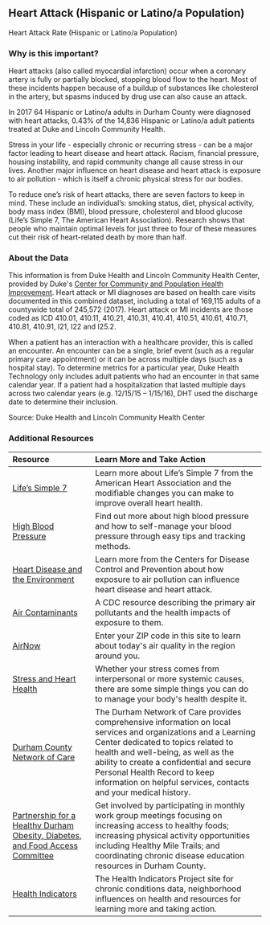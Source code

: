 ## Heart Attack (Hispanic or Latino/a Population) 
Heart Attack Rate (Hispanic or Latino/a Population) 

### Why is this important?
Heart attacks (also called myocardial infarction) occur when a coronary artery is fully or partially blocked, stopping blood flow to the heart. Most of these incidents happen because of a buildup of substances like cholesterol in the artery, but spasms induced by drug use can also cause an attack.   

In 2017 64 Hispanic or Latino/a adults in Durham County were diagnosed with heart attacks, 0.43% of the 14,836 Hispanic or Latino/a adult patients treated at Duke and Lincoln Community Health.

Stress in your life - especially chronic or recurring stress - can be a major factor leading to heart disease and heart attack. Racism, financial pressure, housing instability, and rapid community change all cause stress in our lives. Another major influence on heart disease and heart attack is exposure to air pollution - which is itself a chronic physical stress for our bodies.    

To reduce one’s risk of heart attacks, there are seven factors to keep in mind. These include an individual’s:  smoking status, diet, physical activity, body mass index (BMI), blood pressure, cholesterol and blood glucose (Life’s Simple 7, The American Heart Association).  Research shows that people who maintain optimal levels for just three to four of these measures cut their risk of heart-related death by more than half.  

### About the Data
This information is from Duke Health and Lincoln Community Health Center, provided by Duke's [Center for Community and Population Health Improvement](http://www.dukehealthimprovement.org/). Heart attack or MI diagnoses are based on health care visits documented in this combined dataset, including a total of 169,115 adults of a countywide total of 245,572 (2017). Heart attack or MI incidents are those coded as ICD 410.01, 410.11, 410.21, 410.31, 410.41, 410.51, 410.61, 410.71, 410.81, 410.91, I21, I22 and I25.2.

When a patient has an interaction with a healthcare provider, this is called an encounter. An encounter can be a single, brief event (such as a regular primary care appointment) or it can be across multiple days (such as a hospital stay). To determine metrics for a particular year, Duke Health Technology only includes adult patients who had an encounter in that same calendar year. If a patient had a hospitalization that lasted multiple days across two calendar years (e.g. 12/15/15 – 1/15/16), DHT used the discharge date to determine their inclusion.

Source: Duke Health and Lincoln Community Health Center

### Additional Resources

|Resource | Learn More and Take Action | 
|:--- | :--- |
|[Life’s Simple 7](https://heartinsight.heart.org/Lifes-Simple-7/) | Learn more about Life’s Simple 7 from the American Heart Association and the modifiable changes you can make to improve overall heart health.
|[High Blood Pressure](https://www.heart.org/en/health-topics/high-blood-pressure) | Find out more about high blood pressure and how to self-manage your blood pressure through easy tips and tracking methods.
|[Heart Disease and the Environment](https://ephtracking.cdc.gov/showHeartEnv)| Learn more from the Centers for Disease Control and Prevention about how exposure to air pollution can influence heart disease and heart attack.
|[Air Contaminants](https://ephtracking.cdc.gov/showAirContaminants.action#pm)| A CDC resource describing the primary air pollutants and the health impacts of exposure to them.
|[AirNow](https://www.airnow.gov/)| Enter your ZIP code in this site to learn about today's air quality in the region around you.
|[Stress and Heart Health](http://www.heart.org/en/healthy-living/healthy-lifestyle/stress-management/stress-and-heart-health)| Whether your stress comes from interpersonal or more systemic causes, there are some simple things you can do to manage your body's health despite it. 
|[Durham County Network of Care](http://durham.nc.networkofcare.org/mh/)| The Durham Network of Care provides comprehensive information on local services and organizations and a Learning Center dedicated to topics related to health and well-being, as well as the ability to create a confidential and secure Personal Health Record to keep information on helpful services, contacts and your medical history.
|[Partnership for a Healthy Durham Obesity, Diabetes, and Food Access Committee](http://healthydurham.org/committees/obesity-and-chronic-illness-committee) | Get involved by participating in monthly work group meetings focusing on increasing access to healthy foods; increasing physical activity opportunities including Healthy Mile Trails; and coordinating chronic disease education resources in Durham County.
|[Health Indicators](http://health.dataworks-nc.org)| The Health Indicators Project site for chronic conditions data, neighborhood influences on health and resources for learning more and taking action.
